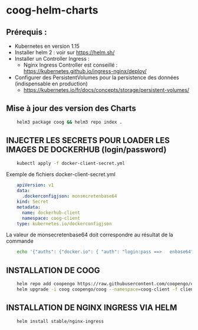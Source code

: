 # coog-helm-charts


## Prérequis :
- Kubernetes en version 1.15
- Installer helm 2 : voir sur https://helm.sh/
- Installer un Controller Ingress :
   - Nginx Ingress Controller est conseillé : https://kubernetes.github.io/ingress-nginx/deploy/
- Configurer des PersistentVolumes pour la persistence des données (indispensable en production)
   - https://kubernetes.io/fr/docs/concepts/storage/persistent-volumes/

## Mise à jour des version des Charts

```bash
    helm3 package coog && helm3 repo index .
```

## INJECTER LES SECRETS POUR LOADER LES IMAGES DE DOCKERHUB (login/password)

```bash
    kubectl apply -f docker-client-secret.yml
```

Exemple de fichiers docker-client-secret.yml

```yaml
    apiVersion: v1
    data:
      .dockerconfigjson: monsecretenbase64
    kind: Secret
    metadata:
      name: dockerhub-client
      namespace: coog-client
    type: kubernetes.io/dockerconfigjson
```

La valeur de monsecretenbase64 doit correspondre au résultat de la commande

```bash
    echo '{"auths": {"docker.io": { "auth": "login:pass ==>   enbase64" }}}'|base64
```

## INSTALLATION DE COOG

```bash
    helm repo add coopengo https://raw.githubusercontent.com/coopengo/coog-helm-charts/master
    helm upgrade -i coog coopengo/coog --namespace=coog-client -f client_values.yml
```

## INSTALLATION DE NGINX INGRESS VIA HELM

```bash
    helm install stable/nginx-ingress
```
